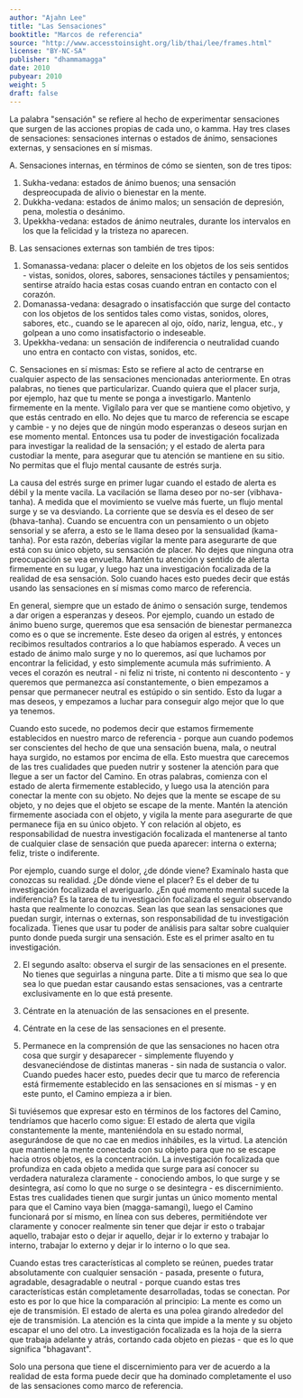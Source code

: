 ```yaml
---
author: "Ajahn Lee"
title: "Las Sensaciones"
booktitle: "Marcos de referencia"
source: "http://www.accesstoinsight.org/lib/thai/lee/frames.html"
license: "BY-NC-SA"
publisher: "dhammamagga"
date: 2010
pubyear: 2010 
weight: 5
draft: false
---
```


La palabra "sensación" se refiere al hecho de experimentar sensaciones que surgen de las acciones propias de cada uno, o kamma. Hay tres clases de sensaciones: sensaciones internas o estados de ánimo, sensaciones externas, y sensaciones en sí mismas.  

A. Sensaciones internas, en términos de cómo se sienten, son de tres tipos:  

1. Sukha-vedana: estados de ánimo buenos; una sensación despreocupada de alivio o bienestar en la mente.  
2. Dukkha-vedana: estados de ánimo malos; un sensación de depresión, pena, molestia o desánimo.  
3. Upekkha-vedana: estados de ánimo neutrales, durante los intervalos en los que la felicidad y la tristeza no aparecen.  

B. Las sensaciones externas son también de tres tipos:  

1. Somanassa-vedana: placer o deleite en los objetos de los seis sentidos - vistas, sonidos, olores, sabores, sensaciones táctiles y pensamientos; sentirse atraído hacia estas cosas cuando entran en contacto con el corazón.  
2. Domanassa-vedana: desagrado o insatisfacción que surge del contacto con los objetos de los sentidos tales como vistas, sonidos, olores, sabores, etc., cuando se le aparecen al ojo, oído, nariz, lengua, etc., y golpean a uno como insatisfactorio o indeseable.  
3. Upekkha-vedana: un sensación de indiferencia o neutralidad cuando uno entra en contacto con vistas, sonidos, etc.  

C. Sensaciones en sí mismas: Esto se refiere al acto de centrarse en cualquier aspecto de las sensaciones mencionadas anteriormente. En otras palabras, no tienes que particularizar. Cuando quiera que el placer surja, por ejemplo, haz que tu mente se ponga a investigarlo. Mantenlo firmemente en la mente. Vigílalo para ver que se mantiene como objetivo, y que estás centrado en ello. No dejes que tu marco de referencia se escape y cambie - y no dejes que de ningún modo esperanzas o deseos surjan en ese momento mental. Entonces usa tu poder de investigación focalizada para investigar la realidad de la sensación; y el estado de alerta para custodiar la mente, para asegurar que tu atención se mantiene en su sitio. No permitas que el flujo mental causante de estrés surja.  

La causa del estrés surge en primer lugar cuando el estado de alerta es débil y la mente vacila. La vacilación se llama deseo por no-ser (vibhava-tanha). A medida que el movimiento se vuelve más fuerte, un flujo mental surge y se va desviando. La corriente que se desvía es el deseo de ser (bhava-tanha). Cuando se encuentra con un pensamiento o un objeto sensorial y se aferra, a esto se le llama deseo por la sensualidad (kama-tanha). Por esta razón, deberías vigilar la mente para asegurarte de que está con su único objeto, su sensación de placer. No dejes que ninguna otra preocupación se vea envuelta. Mantén tu atención y sentido de alerta firmemente en su lugar, y luego haz una investigación focalizada de la realidad de esa sensación. Solo cuando haces esto puedes decir que estás usando las sensaciones en sí mismas como marco de referencia.  

En general, siempre que un estado de ánimo o sensación surge, tendemos a dar origen a esperanzas y deseos. Por ejemplo, cuando un estado de ánimo bueno surge, queremos que esa sensación de bienestar permanezca como es o que se incremente. Este deseo da origen al estrés, y entonces recibimos resultados contrarios a lo que habíamos esperado. A veces un estado de ánimo malo surge y no lo queremos, así que luchamos por encontrar la felicidad, y esto simplemente acumula más sufrimiento. A veces el corazón es neutral - ni feliz ni triste, ni contento ni descontento - y queremos que permanezca así constantemente, o bien empezamos a pensar que permanecer neutral es estúpido o sin sentido. Esto da lugar a mas deseos, y empezamos a luchar para conseguir algo mejor que lo que ya tenemos.  

Cuando esto sucede, no podemos decir que estamos firmemente establecidos en nuestro marco de referencia - porque aun cuando podemos ser conscientes del hecho de que una sensación buena, mala, o neutral haya surgido, no estamos por encima de ella. Esto muestra que carecemos de las tres cualidades que pueden nutrir y sostener la atención para que llegue a ser un factor del Camino. En otras palabras, comienza con el estado de alerta firmemente establecido, y luego usa la atención para conectar la mente con su objeto. No dejes que la mente se escape de su objeto, y no dejes que el objeto se escape de la mente. Mantén la atención firmemente asociada con el objeto, y vigila la mente para asegurarte de que permanece fija en su único objeto. Y con relación al objeto, es responsabilidad de nuestra investigación focalizada el mantenerse al tanto de cualquier clase de sensación que pueda aparecer: interna o externa; feliz, triste o indiferente.  

Por ejemplo, cuando surge el dolor, ¿de dónde viene? Examínalo hasta que conozcas su realidad. ¿De dónde viene el placer? Es el deber de tu investigación focalizada el averiguarlo. ¿En qué momento mental sucede la indiferencia? Es la tarea de tu investigación focalizada el seguir observando hasta que realmente lo conozcas. Sean las que sean las sensaciones que puedan surgir, internas o externas, son responsabilidad de tu investigación focalizada. Tienes que usar tu poder de análisis para saltar sobre cualquier punto donde pueda surgir una sensación. Este es el primer asalto en tu investigación.  

2. El segundo asalto: observa el surgir de las sensaciones en el presente. No tienes que seguirlas a ninguna parte. Dite a ti mismo que sea lo que sea lo que puedan estar causando estas sensaciones, vas a centrarte exclusivamente en lo que está presente.  

3. Céntrate en la atenuación de las sensaciones en el presente.  

4. Céntrate en la cese de las sensaciones en el presente.  

5. Permanece en la comprensión de que las sensaciones no hacen otra cosa que surgir y desaparecer - simplemente fluyendo y desvaneciéndose de distintas maneras - sin nada de sustancia o valor. Cuando puedes hacer esto, puedes decir que tu marco de referencia está firmemente establecido en las sensaciones en sí mismas - y en este punto, el Camino empieza a ir bien.  

Si tuviésemos que expresar esto en términos de los factores del Camino, tendríamos que hacerlo como sigue: El estado de alerta que vigila constantemente la mente, manteniéndola en su estado normal, asegurándose de que no cae en medios inhábiles, es la virtud. La atención que mantiene la mente conectada con su objeto para que no se escape hacia otros objetos, es la concentración. La investigación focalizada que profundiza en cada objeto a medida que surge para así conocer su verdadera naturaleza claramente - conociendo ambos, lo que surge y se desintegra, así como lo que no surge o se desintegra - es discernimiento. Estas tres cualidades tienen que surgir juntas un único momento mental para que el Camino vaya bien (magga-samangi), luego el Camino funcionará por sí mismo, en línea con sus deberes, permitiéndote ver claramente y conocer realmente sin tener que dejar ir esto o trabajar aquello, trabajar esto o dejar ir aquello, dejar ir lo externo y trabajar lo interno, trabajar lo externo y dejar ir lo interno o lo que sea.  

Cuando estas tres características al completo se reúnen, puedes tratar absolutamente con cualquier sensación - pasada, presente o futura, agradable, desagradable o neutral - porque cuando estas tres características están completamente desarrolladas, todas se conectan. Por esto es por lo que hice la comparación al principio: La mente es como un eje de transmisión. El estado de alerta es una polea girando alrededor del eje de transmisión. La atención es la cinta que impide a la mente y su objeto escapar el uno del otro. La investigación focalizada es la hoja de la sierra que trabaja adelante y atrás, cortando cada objeto en piezas - que es lo que significa "bhagavant".  

Solo una persona que tiene el discernimiento para ver de acuerdo a la realidad de esta forma puede decir que ha dominado completamente el uso de las sensaciones como marco de referencia.  
